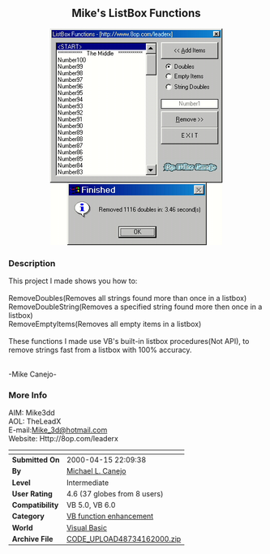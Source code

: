 ﻿<div align="center">

## Mike's ListBox Functions

<img src="PIC20004162238589293.jpg">
</div>

### Description

This project I made shows you how to: <br><br> RemoveDoubles(Removes all strings found more than once in a listbox)<br> RemoveDoubleString(Removes a specified string found more then once in a listbox)<br> RemoveEmptyItems(Removes all empty items in a listbox)<br><br>These functions I made use VB's built-in listbox procedures(Not API), to remove strings fast from a listbox with 100% accuracy.<br><br>

-Mike Canejo-
 
### More Info
 
AIM: Mike3dd<br>AOL: TheLeadX<br>E-mail:Mike_3d@hotmail.com<br>Website: Http://8op.com/leaderx


<span>             |<span>
---                |---
**Submitted On**   |2000-04-15 22:09:38
**By**             |[Michael L\. Canejo](https://github.com/Planet-Source-Code/PSCIndex/blob/master/ByAuthor/michael-l-canejo.md)
**Level**          |Intermediate
**User Rating**    |4.6 (37 globes from 8 users)
**Compatibility**  |VB 5\.0, VB 6\.0
**Category**       |[VB function enhancement](https://github.com/Planet-Source-Code/PSCIndex/blob/master/ByCategory/vb-function-enhancement__1-25.md)
**World**          |[Visual Basic](https://github.com/Planet-Source-Code/PSCIndex/blob/master/ByWorld/visual-basic.md)
**Archive File**   |[CODE\_UPLOAD48734162000\.zip](https://github.com/Planet-Source-Code/michael-l-canejo-mike-s-listbox-functions__1-7328/archive/master.zip)








